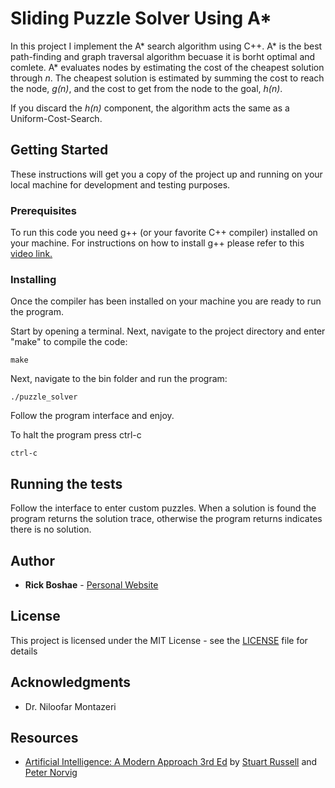 # Sliding Puzzle Solver Using A*

In this project I implement the A* search algorithm using C++. A* is the best path-finding and graph traversal algorithm becuase it is borht optimal and comlete. A*
evaluates nodes by estimating the cost of the cheapest solution through *n*. The cheapest solution is estimated by summing the cost to reach the node, *g(n)*, and 
the cost to get from the node to the goal, *h(n)*. 

If you discard the *h(n)* component, the algorithm acts the same as a Uniform-Cost-Search.

## Getting Started

These instructions will get you a copy of the project up and running on your local machine for development and testing purposes.

### Prerequisites

To run this code you need g++ (or your favorite C++ compiler) installed on your machine. For instructions on how to install g++ please refer to this 
[video link.](https://www.youtube.com/watch?v=8Ib7nwc33uA)

### Installing

Once the compiler has been installed on your machine you are ready to run the program.

Start by opening a terminal. Next, navigate to the project directory and enter "make" to compile the code:

```
make
```

Next, navigate to the bin folder and run the program:

```
./puzzle_solver
```

Follow the program interface and enjoy.

To halt the program press ctrl-c

```
ctrl-c
```
## Running the tests

Follow the interface to enter custom puzzles. When a solution is found the program returns the solution trace, otherwise the program returns indicates there is no solution.

## Author

* **Rick Boshae** - [Personal Website](https://rboshae.github.io)

## License

This project is licensed under the MIT License - see the [LICENSE](LICENSE) file for details

## Acknowledgments

* Dr. Niloofar Montazeri

## Resources

* [Artificial Intelligence: A Modern Approach 3rd Ed](http://aima.cs.berkeley.edu/) by [Stuart Russell](https://people.eecs.berkeley.edu/~russell/) and [Peter Norvig](http://www.norvig.com/)
